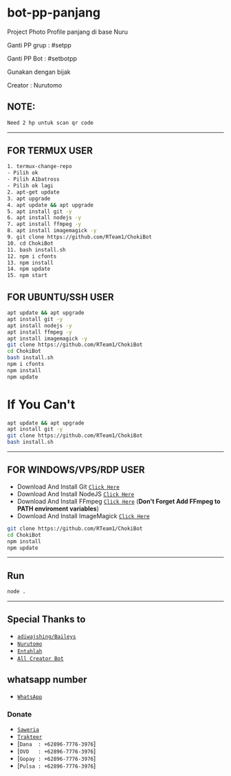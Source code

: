 # bot-pp-panjang
Project Photo Profile panjang di base Nuru



Ganti PP grup :
#setpp

Ganti PP Bot :
#setbotpp





Gunakan dengan bijak



Creator : Nurutomo

## NOTE: 
```bash
Need 2 hp untuk scan qr code
```
------------
## FOR TERMUX USER

```bash
1. termux-change-repo
- Pilih ok
- Pilih A1batross
- Pilih ok lagi
2. apt-get update
3. apt upgrade
4. apt update && apt upgrade
5. apt install git -y
6. apt install nodejs -y
7. apt install ffmpeg -y
8. apt install imagemagick -y
9. git clone https://github.com/RTeam1/ChokiBot
10. cd ChokiBot
11. bash install.sh
12. npm i cfonts
13. npm install
14. npm update
15. npm start
```

## FOR UBUNTU/SSH USER

```bash
apt update && apt upgrade
apt install git -y
apt install nodejs -y
apt install ffmpeg -y
apt install imagemagick -y
git clone https://github.com/RTeam1/ChokiBot
cd ChokiBot
bash install.sh
npm i cfonts
npm install
npm update
```
# If You Can't
```bash
apt update && apt upgrade
apt install git -y
git clone https://github.com/RTeam1/ChokiBot
bash install.sh
```
---------

## FOR WINDOWS/VPS/RDP USER

* Download And Install Git [`Click Here`](https://git-scm.com/downloads)
* Download And Install NodeJS [`Click Here`](https://nodejs.org/en/download)
* Download And Install FFmpeg [`Click Here`](https://ffmpeg.org/download.html) (**Don't Forget Add FFmpeg to PATH enviroment variables**)
* Download And Install ImageMagick [`Click Here`](https://imagemagick.org/script/download.php)

```bash
git clone https://github.com/RTeam1/ChokiBot
cd ChokiBot
npm install
npm update
```

---------

## Run

```bash
node .
```

---------

## Special Thanks to
* [`adiwajshing/Baileys`](https://github.com/adiwajshing/Baileys)
* [`Nurutomo`](https://github.com/nurutomo)
* [`Entahlah`](https://github.com/RTeam1)
* [`All Creator Bot`](https://google.com)

## whatsapp number
* [`WhatsApp`](https://wa.me/79224816516)
### Donate
* [`Saweria`](https://saweria.co/rey404)
* [`Trakteer`](https://trakteer.id/rey404)
* [`Dana  : +62896-7776-3976`]
* [`OVO   : +62896-7776-3976`]
* [`Gopay : +62896-7776-3976`]
* [`Pulsa : +62896-7776-3976`]

